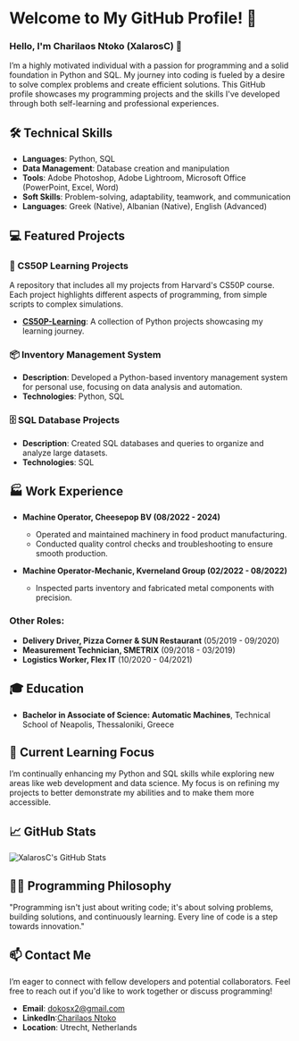 # Welcome to My GitHub Profile! 🌟

### Hello, I'm Charilaos Ntoko (XalarosC) 👋

I’m a highly motivated individual with a passion for programming and a solid foundation in Python and SQL. My journey into coding is fueled by a desire to solve complex problems and create efficient solutions. This GitHub profile showcases my programming projects and the skills I've developed through both self-learning and professional experiences.

## 🛠️ Technical Skills

- **Languages**: Python, SQL
- **Data Management**: Database creation and manipulation
- **Tools**: Adobe Photoshop, Adobe Lightroom, Microsoft Office (PowerPoint, Excel, Word)
- **Soft Skills**: Problem-solving, adaptability, teamwork, and communication
- **Languages**: Greek (Native), Albanian (Native), English (Advanced)

## 💻 Featured Projects

### 🌟 CS50P Learning Projects
A repository that includes all my projects from Harvard's CS50P course. Each project highlights different aspects of programming, from simple scripts to complex simulations.

- **[CS50P-Learning](https://github.com/XalarosC/Cs50p-learning)**: A collection of Python projects showcasing my learning journey.

### 📦 Inventory Management System
- **Description**: Developed a Python-based inventory management system for personal use, focusing on data analysis and automation.
- **Technologies**: Python, SQL

### 🗄️ SQL Database Projects
- **Description**: Created SQL databases and queries to organize and analyze large datasets.
- **Technologies**: SQL

## 🏭 Work Experience

- **Machine Operator, Cheesepop BV (08/2022 - 2024)**
  - Operated and maintained machinery in food product manufacturing.
  - Conducted quality control checks and troubleshooting to ensure smooth production.

- **Machine Operator-Mechanic, Kverneland Group (02/2022 - 08/2022)**
  - Inspected parts inventory and fabricated metal components with precision.

### Other Roles:
- **Delivery Driver, Pizza Corner & SUN Restaurant** (05/2019 - 09/2020)
- **Measurement Technician, SMETRIX** (09/2018 - 03/2019)
- **Logistics Worker, Flex IT** (10/2020 - 04/2021)

## 🎓 Education

- **Bachelor in Associate of Science: Automatic Machines**, Technical School of Neapolis, Thessaloniki, Greece

## 🌱 Current Learning Focus

I’m continually enhancing my Python and SQL skills while exploring new areas like web development and data science. My focus is on refining my projects to better demonstrate my abilities and to make them more accessible.

## 📈 GitHub Stats

![XalarosC's GitHub Stats](https://github-readme-stats.vercel.app/api?username=XalarosC&show_icons=true&theme=radical)

## 🧑‍💻 Programming Philosophy

"Programming isn't just about writing code; it's about solving problems, building solutions, and continuously learning. Every line of code is a step towards innovation."

## 📫 Contact Me

I’m eager to connect with fellow developers and potential collaborators. Feel free to reach out if you'd like to work together or discuss programming!

- **Email**: [dokosx2@gmail.com](mailto:dokosx2@gmail.com)
- **LinkedIn**:[Charilaos Ntoko](https://www.linkedin.com/in/charilaos-ntoko-908365271/)
- **Location**: Utrecht, Netherlands

